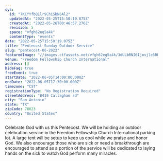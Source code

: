 ```yaml
---
sys:
  id: "7KCYYfbQ1lr9ChiSbN6Al2"
  updatedAt: "2022-05-25T15:50:19.075Z"
  createdAt: "2022-05-26T00:46:57.276Z"
  revision: 5
  space: "vfgh62eq5a4k"
  contentType: "events"
date: "2022-05-25T15:50:19.075Z"
title: "Pentecost Sunday Outdoor Service"
slug: "pentecost-06-2022"
featuredImage: "//images.ctfassets.net/vfgh62eq5a4k/3dULbRNI6Ijovjle5RBJNS/62c11f966ffe6e19bcdaaabf41ba0857/pentecost-2022-post-background-only__1_.jpg"
venue: "Freedom Fellowship Church International"
address: []
hideFaq: true
freeEvent: true
startDate: "2022-06-05T14:00:00.000Z"
endDate: "2022-06-05T17:30:00.000Z"
timezone: "CST"
registrationType: "No Registration Required"
streetAddress: "8419 Callaghan rd"
city: "San Antonio"
state: "TX"
zipCode: 78023
country: "United States"
---
```


Celebrate God with us this Pentecost. We will be holding an outdoor celebration service in the Freedom Fellowship Church International parking lot. A large tent will be setup to keep us cool while we praise and honor God. We also encourage those who are sick or need a breakthrough are encouraged to attend as a portion of the service will be dedicated to laying hands on the sick to watch God perform many miracles.